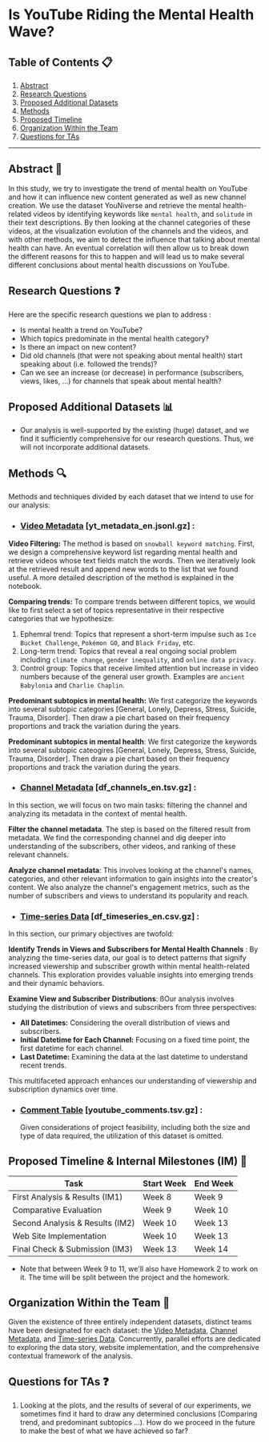 # Is YouTube Riding the Mental Health Wave?

## Table of Contents 📋
1. [Abstract](#abstract)
2. [Research Questions](#research-questions)
3. [Proposed Additional Datasets](#proposed-additional-datasets)
4. [Methods](#methods)
5. [Proposed Timeline](#proposed-timeline--internal-milestones-im-)
6. [Organization Within the Team](#organization-within-the-team)
7. [Questions for TAs](#questions-for-tas-optional)

---

## Abstract 📝
<!-- A brief overview (around 150 words) describing the project's idea and goals. Discuss the motivation behind the project, the story you aim to tell, and why it's significant. -->

In this study, we try to investigate the trend of mental health on YouTube and how it can influence new content generated as well as new channel creation. We use the dataset YouNiverse and retrieve the mental health-related videos by identifying keywords like `mental health`, and `solitude` in their text descriptions. By then looking at the channel categories of these videos, at the visualization evolution of the channels and the videos, and with other methods, we aim to detect the influence that talking about mental health can have. An eventual correlation will then allow us to break down the different reasons for this to happen and will lead us to make several different conclusions about mental health discussions on YouTube.


## Research Questions ❓
<!-- - List the specific research questions you plan to address during the project. This helps to outline the scope and focus of your data analysis. -->
Here are the specific research questions we plan to address :
- Is mental health a trend on YouTube?
- Which topics predominate in the mental health category?
- Is there an impact on new content?
- Did old channels (that were not speaking about mental health) start speaking about (i.e. followed the trends)?
- Can we see an increase (or decrease) in performance (subscribers, views, likes, ...) for channels that speak about mental health?


## Proposed Additional Datasets 📊
<!-- - If applicable, provide a list of additional datasets you intend to use. Include details on how you plan to acquire, manage, process, and enrich these datasets. Consider data size and format, and demonstrate that you've familiarized yourself with relevant documentation. -->
- Our analysis is well-supported by the existing (huge) dataset, and we find it sufficiently comprehensive for our research questions. Thus, we will not incorporate additional datasets.

## Methods 🔍
<!-- - Briefly describe the methods and techniques you intend to use for the data analysis. This could include statistical methods, machine learning algorithms, or any other relevant approaches. -->
Methods and techniques divided by each dataset that we intend to use for our analysis: 

- ### [Video Metadata](#video-metadata-yt_metadata_enjsonlgz) [yt_metadata_en.jsonl.gz] :

**Video Filtering:** The method is based on `snowball keyword matching`. First, we design a comprehensive keyword list regarding mental health and retrieve videos whose text fields match the words. Then we iteratively look at the retrieved result and append new words to the list that we found useful. A more detailed description of the method is explained in the notebook.

**Comparing trends:** To compare trends between different topics, we would like to first select a set of topics representative in their respective categories that we hypothesize:

1. Ephemral trend: Topics that represent a short-term impulse such as `Ice Bucket Challenge`, `Pokémon GO`, and `Black Friday`, etc.
2. Long-term trend: Topics that reveal a real ongoing social problem including `climate change`, `gender inequality`, and `online data privacy`.
3. Control group: Topics that receive limited attention but increase in video numbers because of the general user growth. Examples are `ancient Babylonia` and `Charlie Chaplin`.

**Predominant subtopics in mental health:** We first categorize the keywords into several subtopic categories [General, Lonely, Depress, Stress, Suicide, Trauma, Disorder]. Then draw a pie chart based on their frequency proportions and track the variation during the years.

<!-- From the resulting plots in the notebook, we discover the plot line pattern for each topic is:
| Topic                | Topic Type           | Line pattern         |
| -------------------- | -------------------- | -------------------- |
| Mental health        | *To be investigated* | Gradual Increase     |
| Gender inequality    | Long-going trend     | Gradual Increase     |
| Climate change       | Long-going trend     | Gradual Increase     | 
| Black Friday         | Ephemral trend       | Periodic Spikes      |
| Pokémon GO           | Ephemral trend       | Sudden Peaks         |
| Ice Bucket Challenge | Ephemral trend       | Sudden Peaks         |
| Ancient Babylon      | Control group            | Gradual Increase     |
| Charlie Chaplin      | Control group            | Fluctuating Patterns |
| Comedy               | Control group            | Gradual Increase     | -->


<!-- 1. Sudden Peaks: A sharp increase in the number of videos over a short period might suggest a trend, especially if it's followed by a sharp decline. Trends often correlate with a viral event or a fad that quickly gains and then loses public interest.
2. Gradual Increase: A steady or sequential increase in the number of videos over a longer period may indicate a growing concern or interest in an issue, suggesting it's an ongoing topic rather than a fleeting trend.
3. Sustained Levels: If after a rise, the number of videos remains consistently high instead of dropping back down, this could imply that the topic has evolved into an enduring issue.
4. Periodic Spikes: Repeated spikes could indicate recurring interest in a topic, which could be a trend that comes back in waves, possibly tied to seasonal events or recurring triggers. Examples are Black Friday as shown in our code, election, Olympics etc.
5. Fluctuating Patterns: If the number of videos varies irregularly without a clear trend or seasonality, this could indicate fluctuating interest in the topic. Such a pattern may be driven by sporadic events or news that intermittently captures public attention.  -->

<!-- From the result we see: Videos related to mental health issues are likely to follow a gradual increase pattern, which either be categorized into long-term trend or control groups. Notice,
*  Real social problems usually have a long-term impact on people's lives, which keeps the conversation going and leads to a steady creation of content.
*  On the other hand, control group videos may have been faded out from people's focus, yet they increase proportionally together with the rising number of YouTube users. We can notice that their proportion to all videos have a rather constant expectation value in long term. -->

**Predominant subtopics in mental health**: We first categorize the keywords into several subtopic cateogires [General, Lonely, Depress, Stress, Suicide, Trauma, Disorder]. Then draw a pie chart based on their frequency proportions and track the variation during the years.

<!-- | Subtopics                | Keywords           |
| -------------------- | -------------------- | 
| General        | [mental health, mental illness, emo, psycho, psychiatr] | 
| Lonely    | [solitude, alone, lonely, loneliness]     |
| Depress      | depress     | 
| Stress        | stress,  anxiety, anxious      |
| Suicide          | suicid         |
| Trauma | trauma, ptsd         |
| Disorder     | disorder          |  -->

- ### [Channel Metadata](#channel-metadata-df_channels_entsvgz) [df_channels_en.tsv.gz] : 
<!-- Processing the channel metadata is an important step in understanding the context of a video on YouTube. It allows us to gain insights into the creator's content, their audience, and the overall tone of their channel.  -->
In this section, we will focus on two main tasks: filtering the channel and analyzing its metadata in the context of mental health.

**Filter the channel metadata**. The step is based on the filtered result from metadata. We find the corresponding channel and dig deeper into understanding of the subscribers, other videos, and ranking of these relevant channels.

**Analyze channel metadata**: This involves looking at the channel's names, categories, and other relevant information to gain insights into the creator's content. We also analyze the channel's engagement metrics, such as the number of subscribers and views to understand its popularity and reach.
<!-- 
Overall, processing the channel metadata is an important step in understanding the context of a video on YouTube. It allows us to gain insights into the creator's content, their audience, and the overall tone of their channel. By filtering and analyzing the metadata, we can make more informed decisions about the videos we watch and the creators we follow. -->


- ### [Time-series Data](#time-series-data-df_timeseries_encsvgz) [df_timeseries_en.csv.gz] : 


In this section, our primary objectives are twofold:

**Identify Trends in Views and Subscribers for Mental Health Channels** : By analyzing the time-series data, our goal is to detect patterns that signify increased viewership and subscriber growth within mental health-related channels. This exploration provides valuable insights into emerging trends and their dynamic behaviors.

**Examine View and Subscriber Distributions**: ßOur analysis involves studying the distribution of views and subscribers from three perspectives:

   - **All Datetimes:** Considering the overall distribution of views and subscribers.
   - **Initial Datetime for Each Channel:** Focusing on a fixed time point, the first datetime for each channel.
   - **Last Datetime:** Examining the data at the last datetime to understand recent trends.

This multifaceted approach enhances our understanding of viewership and subscription dynamics over time.


- ### [Comment Table](#comment-table-youtube_commentstsvgz) [youtube_comments.tsv.gz] : 
    Given considerations of project feasibility, including both the size and type of data required, the utilization of this dataset is omitted.

## Proposed Timeline & Internal Milestones (IM) 📅
<!-- | Idea Generation                   | Week 1     | Week 6    |
| Data Story Context                | Week 7     | Week 7    |
| Data Preprocessing                | Week 7     | Week 8    | -->
| Task                              | Start Week | End Week  |
| --------------------------------- | ---------- | --------- |
| First Analysis & Results (IM1)    | Week 8     | Week 9    |
| Comparative Evaluation            | Week 9     | Week 10   |
| Second Analysis & Results (IM2)   | Week 10    | Week 13   |
| Web Site Implementation           | Week 10    | Week 13   |
| Final Check & Submission (IM3)    | Week 13    | Week 14   |

- Note that between Week 9 to 11, we'll also have Homework 2 to work on it. The time will be split between the project and the homework.

## Organization Within the Team 🤝
<!-- - List internal milestones for the team, leading up to project Milestone P3. This section helps ensure everyone is on the same page regarding responsibilities and progress. -->
<!-- In the pursuit of enhanced efficiency, task allocation within our team adheres to a systematic approach.  -->
Given the existence of three entirely independent datasets, distinct teams have been designated for each dataset: the [Video Metadata](#video-metadata), [Channel Metadata](#channel-metadata), and [Time-series Data](#time-series-data). Concurrently, parallel efforts are dedicated to exploring the data story, website implementation, and the comprehensive contextual framework of the analysis.

<!-- Recognizing the challenging nature of the [Video Metadata](#video-metadata), a proportionally augmented team has been assigned to navigate its complexities. Concurrently, parallel efforts are dedicated to exploring the data story, web site implementation, and the comprehensive contextual framework of the analysis. -->

<!-- After we look at the data and get some initial results, we'll compare them. In the next rounds of analysis, we might work together to combine datasets if it makes sense. This way, everyone on the team stays involved and contributes to the analysis. -->

## Questions for TAs ❓
<!-- - Include any questions you have for the teaching assistants regarding the proposed project. This is an optional section, but it's a good opportunity to seek clarification or guidance. -->
1. Looking at the plots, and the results of several of our experiments, we sometimes find it hard to draw any determined conclusions (Comparing trend, and predominant subtopics ...). How do we proceed in the future to make the best of what we have achieved so far?
